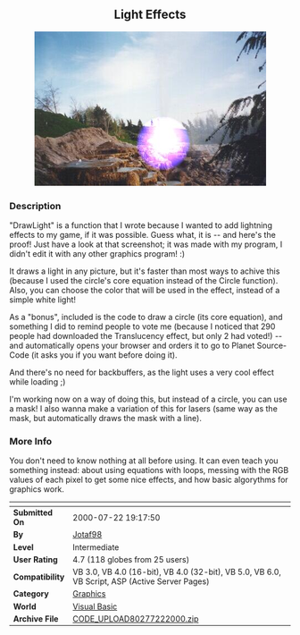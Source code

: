 ﻿<div align="center">

## Light Effects

<img src="PIC2000718147311447.jpg">
</div>

### Description

"DrawLight" is a function that I wrote because I wanted to add lightning effects to my game, if it was possible. Guess what, it is -- and here's the proof! Just have a look at that screenshot; it was made with my program, I didn't edit it with any other graphics program! :)

It draws a light in any picture, but it's faster than most ways to achive this (because I used the circle's core equation instead of the Circle function). Also, you can choose the color that will be used in the effect, instead of a simple white light!

As a "bonus", included is the code to draw a circle (its core equation), and something I did to remind people to vote me (because I noticed that 290 people had downloaded the Translucency effect, but only 2 had voted!) -- and automatically opens your browser and orders it to go to Planet Source-Code (it asks you if you want before doing it).

And there's no need for backbuffers, as the light uses a very cool effect while loading ;)

I'm working now on a way of doing this, but instead of a circle, you can use a mask! I also wanna make a variation of this for lasers (same way as the mask, but automatically draws the mask with a line).
 
### More Info
 
You don't need to know nothing at all before using. It can even teach you something instead: about using equations with loops, messing with the RGB values of each pixel to get some nice effects, and how basic algorythms for graphics work.


<span>             |<span>
---                |---
**Submitted On**   |2000-07-22 19:17:50
**By**             |[Jotaf98](https://github.com/Planet-Source-Code/PSCIndex/blob/master/ByAuthor/jotaf98.md)
**Level**          |Intermediate
**User Rating**    |4.7 (118 globes from 25 users)
**Compatibility**  |VB 3\.0, VB 4\.0 \(16\-bit\), VB 4\.0 \(32\-bit\), VB 5\.0, VB 6\.0, VB Script, ASP \(Active Server Pages\) 
**Category**       |[Graphics](https://github.com/Planet-Source-Code/PSCIndex/blob/master/ByCategory/graphics__1-46.md)
**World**          |[Visual Basic](https://github.com/Planet-Source-Code/PSCIndex/blob/master/ByWorld/visual-basic.md)
**Archive File**   |[CODE\_UPLOAD80277222000\.zip](https://github.com/Planet-Source-Code/jotaf98-light-effects__1-9862/archive/master.zip)









